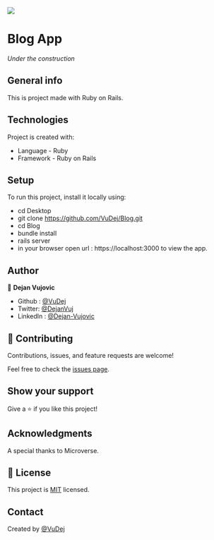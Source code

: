 ![](https://img.shields.io/badge/Microverse-blueviolet)

# Blog App
 *Under the construction*


<!-- ## Blog App screenshot
![Screenshot](img/screenshot.png) -->


## General info
This is project made with Ruby on Rails.

 ## Technologies
Project is created with:
* Language - Ruby
* Framework - Ruby on Rails

## Setup
To run this project, install it locally using:
- cd Desktop
- git clone https://github.com/VuDej/Blog.git
- cd Blog
- bundle install
- rails server
- in your browser open url : https://localhost:3000 to view the app.

## Author

👤 **Dejan Vujovic**

- Github : [@VuDej](https://github.com/VuDej)
- Twitter: [@DejanVuj](https://twitter.com/DejanVuj)
- LinkedIn : [@Dejan-Vujovic](https://www.linkedin.com/in/dejan-vujovic-5a0672225/)



## 🤝 Contributing

Contributions, issues, and feature requests are welcome!

Feel free to check the [issues page](https://github.com/VuDej/School-Library-Ruby/issues/1).

## Show your support

Give a ⭐️ if you like this project!

## Acknowledgments

A special thanks to Microverse.

## 📝 License

This project is [MIT](LICENSE) licensed.

## Contact
Created by [@VuDej](https://github.com/VuDej)
